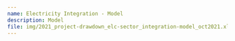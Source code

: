 ```yaml
---
name: Electricity Integration - Model
description: Model
file: img/2021_project-drawdown_elc-sector_integration-model_oct2021.xlsx
---
```

